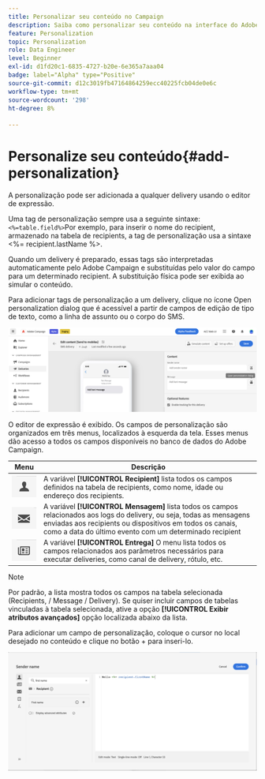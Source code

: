 ```yaml
---
title: Personalizar seu conteúdo no Campaign
description: Saiba como personalizar seu conteúdo na interface do Adobe Campaign Web
feature: Personalization
topic: Personalization
role: Data Engineer
level: Beginner
exl-id: d1fd20c1-6835-4727-b20e-6e365a7aaa04
badge: label="Alpha" type="Positive"
source-git-commit: d12c3019fb47164864259ecc40225fcb04de0e6c
workflow-type: tm+mt
source-wordcount: '298'
ht-degree: 8%

---
```



# Personalize seu conteúdo{#add-personalization}

A personalização pode ser adicionada a qualquer delivery usando o editor de expressão.

Uma tag de personalização sempre usa a seguinte sintaxe: `<%=table.field%>`Por exemplo, para inserir o nome do recipient, armazenado na tabela de recipients, a tag de personalização usa a sintaxe &lt;%= recipient.lastName %>.

Quando um delivery é preparado, essas tags são interpretadas automaticamente pelo Adobe Campaign e substituídas pelo valor do campo para um determinado recipient. A substituição física pode ser exibida ao simular o conteúdo.

Para adicionar tags de personalização a um delivery, clique no ícone Open personalization dialog que é acessível a partir de campos de edição de tipo de texto, como a linha de assunto ou o corpo do SMS.

![](assets/perso-access.png)

O editor de expressão é exibido. Os campos de personalização são organizados em três menus, localizados à esquerda da tela. Esses menus dão acesso a todos os campos disponíveis no banco de dados do Adobe Campaign.

| Menu | Descrição |
|-----|------------|
| ![](assets/do-not-localize/perso-recipients-menu.png) | A variável **[!UICONTROL Recipient]** lista todos os campos definidos na tabela de recipients, como nome, idade ou endereço dos recipients. |
| ![](assets/do-not-localize/perso-message-menu.png) | A variável **[!UICONTROL Mensagem]** lista todos os campos relacionados aos logs do delivery, ou seja, todas as mensagens enviadas aos recipients ou dispositivos em todos os canais, como a data do último evento com um determinado recipient |
| ![](assets/do-not-localize/perso-delivery-menu.png) | A variável **[!UICONTROL Entrega]** O menu lista todos os campos relacionados aos parâmetros necessários para executar deliveries, como canal de delivery, rótulo, etc. |

>[!NOTE]
>
>Por padrão, a lista mostra todos os campos na tabela selecionada (Recipients, / Message / Delivery). Se quiser incluir campos de tabelas vinculadas à tabela selecionada, ative a opção **[!UICONTROL Exibir atributos avançados]** opção localizada abaixo da lista.

Para adicionar um campo de personalização, coloque o cursor no local desejado no conteúdo e clique no botão + para inseri-lo.

![](assets/perso-insert-field.png)
